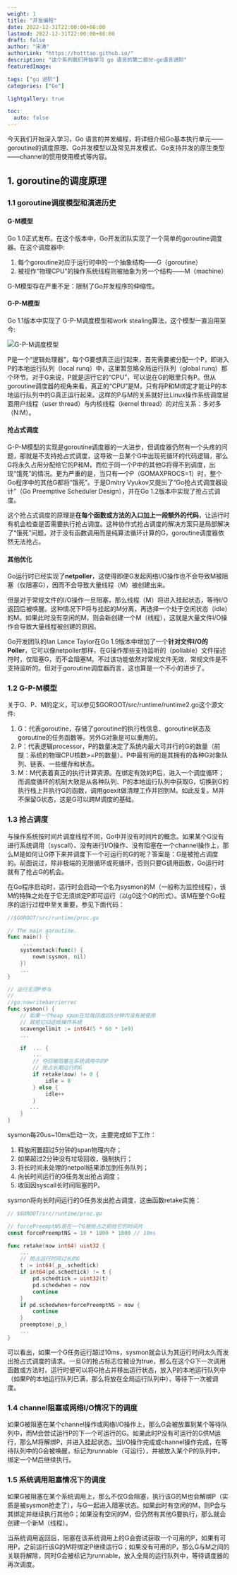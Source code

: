 ```yaml
---
weight: 1
title: "并发编程"
date: 2022-12-31T22:00:00+08:00
lastmod: 2022-12-31T22:00:00+08:00
draft: false
author: "宋涛"
authorLink: "https://hotttao.github.io/"
description: "这个系列我们开始学习 go 语言的第二部分-go语言进阶"
featuredImage: 

tags: ["go 进阶"]
categories: ["Go"]

lightgallery: true

toc:
  auto: false
---
```


今天我们开始深入学习，Go 语言的并发编程，将详细介绍Go基本执行单元——goroutine的调度原理、Go并发模型以及常见并发模式、Go支持并发的原生类型——channel的惯用使用模式等内容。
<!-- more -->

## 1. goroutine的调度原理
### 1.1 goroutine调度模型和演进历史
#### G-M模型
Go 1.0正式发布。在这个版本中，Go开发团队实现了一个简单的goroutine调度器。在这个调度器中:
1. 每个goroutine对应于运行时中的一个抽象结构——G（goroutine）
2. 被视作“物理CPU”的操作系统线程则被抽象为另一个结构——M（machine）

G-M模型存在严重不足：限制了Go并发程序的伸缩性。

#### G-P-M模型
Go 1.1版本中实现了 G-P-M调度模型和work stealing算法，这个模型一直沿用至今:

![G-P-M调度模型](/images/go/expert/g_m_p.png)

P是一个“逻辑处理器”，每个G要想真正运行起来，首先需要被分配一个P，即进入P的本地运行队列（local runq）中，这里暂忽略全局运行队列（global runq）那个环节。对于G来说，P就是运行它的“CPU”，可以说在G的眼里只有P。但从goroutine调度器的视角来看，真正的“CPU”是M，只有将P和M绑定才能让P的本地运行队列中的G真正运行起来。这样的P与M的关系就好比Linux操作系统调度层面用户线程（user thread）与内核线程（kernel thread）的对应关系：多对多（N:M）。

#### 抢占式调度
G-P-M模型的实现是goroutine调度器的一大进步，但调度器仍然有一个头疼的问题，那就是不支持抢占式调度，这导致一旦某个G中出现死循环的代码逻辑，那么G将永久占用分配给它的P和M，而位于同一个P中的其他G将得不到调度，出现“饿死”的情况。更为严重的是，当只有一个P（GOMAXPROCS=1）时，整个Go程序中的其他G都将“饿死”。于是Dmitry Vyukov又提出了“Go抢占式调度器设计”（Go Preemptive Scheduler Design），并在Go 1.2版本中实现了抢占式调度。

这个抢占式调度的原理是**在每个函数或方法的入口加上一段额外的代码**，让运行时有机会检查是否需要执行抢占调度。这种协作式抢占调度的解决方案只是局部解决了“饿死”问题，对于没有函数调用而是纯算法循环计算的G，goroutine调度器依然无法抢占。

#### 其他优化
Go运行时已经实现了**netpoller**，这使得即便G发起网络I/O操作也不会导致M被阻塞（仅阻塞G），因而不会导致大量线程（M）被创建出来。

但是对于常规文件的I/O操作一旦阻塞，那么线程（M）将进入挂起状态，等待I/O返回后被唤醒。这种情况下P将与挂起的M分离，再选择一个处于空闲状态（idle）的M。如果此时没有空闲的M，则会新创建一个M（线程），这就是大量文件I/O操作会导致大量线程被创建的原因。

Go开发团队的Ian Lance Taylor在Go 1.9版本中增加了一个**针对文件I/O的Poller**，它可以像netpoller那样，在G操作那些支持监听的（pollable）文件描述符时，仅阻塞G，而不会阻塞M。不过该功能依然对常规文件无效，常规文件是不支持监听的。但对于goroutine调度器而言，这也算是一个不小的进步了。

### 1.2 G-P-M模型
关于G、P、M的定义，可以参见$GOROOT/src/runtime/runtime2.go这个源文件:
1. G：代表goroutine，存储了goroutine的执行栈信息、goroutine状态及goroutine的任务函数等。另外G对象是可以重用的。
2. P：代表逻辑processor，P的数量决定了系统内最大可并行的G的数量（前提：系统的物理CPU核数>=P的数量）。P中最有用的是其拥有的各种G对象队列、链表、一些缓存和状态。
3. M：M代表着真正的执行计算资源。在绑定有效的P后，进入一个调度循环；而调度循环的机制大致是从各种队列、P的本地运行队列中获取G，切换到G的执行栈上并执行G的函数，调用goexit做清理工作并回到M。如此反复。M并不保留G状态，这是G可以跨M调度的基础。

### 1.3 抢占调度
与操作系统按时间片调度线程不同，Go中并没有时间片的概念。如果某个G没有进行系统调用（syscall）、没有进行I/O操作、没有阻塞在一个channel操作上，那么M是如何让G停下来并调度下一个可运行的G的呢？答案是：G是被抢占调度的。前面说过，除非极端的无限循环或死循环，否则只要G调用函数，Go运行时就有了抢占G的机会。

在Go程序启动时，运行时会启动一个名为sysmon的M（一般称为监控线程），该M的特殊之处在于它无须绑定P即可运行（以g0这个G的形式）。该M在整个Go程序的运行过程中至关重要，参见下面代码：

```go
//$GOROOT/src/runtime/proc.go

// The main goroutine.
func main() {
     ...
    systemstack(func() {
        newm(sysmon, nil)
    })
    ...
}

// 运行无须P参与
//
//go:nowritebarrierrec
func sysmon() {
    // 如果一个heap span在垃圾回收后5分钟内没有被使用
    // 就把它归还给操作系统
    scavengelimit := int64(5 * 60 * 1e9)
    ...

    if  ... {
        ...
        // 夺回被阻塞在系统调用中的P
        // 抢占长期运行的G
        if retake(now) != 0 {
            idle = 0
        } else {
            idle++
        }
       ...
    }
}
```

sysmon每20us~10ms启动一次，主要完成如下工作：
1. 释放闲置超过5分钟的span物理内存；
2. 如果超过2分钟没有垃圾回收，强制执行；
3. 将长时间未处理的netpoll结果添加到任务队列；
4. 向长时间运行的G任务发出抢占调度；
5. 收回因syscall长时间阻塞的P。

sysmon将向长时间运行的G任务发出抢占调度，这由函数retake实施：

```go
// $GOROOT/src/runtime/proc.go

// forcePreemptNS是在一个G被抢占之前给它的时间片
const forcePreemptNS = 10 * 1000 * 1000 // 10ms

func retake(now int64) uint32 {
    ...
    // 抢占运行时间过长的G
    t := int64(_p_.schedtick)
    if int64(pd.schedtick) != t {
        pd.schedtick = uint32(t)
        pd.schedwhen = now
        continue
    }
    if pd.schedwhen+forcePreemptNS > now {
        continue
    }
    preemptone(_p_)
    ...
}
```

可以看出，如果一个G任务运行超过10ms，sysmon就会认为其运行时间太久而发出抢占式调度的请求。一旦G的抢占标志位被设为true，那么在这个G下一次调用函数或方法时，运行时便可以将G抢占并移出运行状态，放入P的本地运行队列中（如果P的本地运行队列已满，那么将放在全局运行队列中），等待下一次被调度。

### 1.4 channel阻塞或网络I/O情况下的调度
如果G被阻塞在某个channel操作或网络I/O操作上，那么G会被放置到某个等待队列中，而M会尝试运行P的下一个可运行的G。如果此时P没有可运行的G供M运行，那么M将解绑P，并进入挂起状态。当I/O操作完成或channel操作完成，在等待队列中的G会被唤醒，标记为runnable（可运行），并被放入某个P的队列中，绑定一个M后继续执行。

### 1.5 系统调用阻塞情况下的调度
如果G被阻塞在某个系统调用上，那么不仅G会阻塞，执行该G的M也会解绑P（实质是被sysmon抢走了），与G一起进入阻塞状态。如果此时有空闲的M，则P会与其绑定并继续执行其他G；如果没有空闲的M，但仍然有其他G要执行，那么就会创建一个新M（线程）。

当系统调用返回后，阻塞在该系统调用上的G会尝试获取一个可用的P，如果有可用P，之前运行该G的M将绑定P继续运行G；如果没有可用的P，那么G与M之间的关联将解除，同时G会被标记为runnable，放入全局的运行队列中，等待调度器的再次调度。
